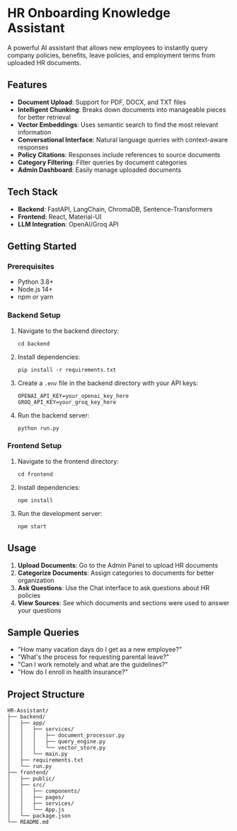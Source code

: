 # HR Onboarding Knowledge Assistant

A powerful AI assistant that allows new employees to instantly query company policies, benefits, leave policies, and employment terms from uploaded HR documents.

## Features

- **Document Upload**: Support for PDF, DOCX, and TXT files
- **Intelligent Chunking**: Breaks down documents into manageable pieces for better retrieval
- **Vector Embeddings**: Uses semantic search to find the most relevant information
- **Conversational Interface**: Natural language queries with context-aware responses
- **Policy Citations**: Responses include references to source documents
- **Category Filtering**: Filter queries by document categories
- **Admin Dashboard**: Easily manage uploaded documents

## Tech Stack

- **Backend**: FastAPI, LangChain, ChromaDB, Sentence-Transformers
- **Frontend**: React, Material-UI
- **LLM Integration**: OpenAI/Groq API

## Getting Started

### Prerequisites

- Python 3.8+
- Node.js 14+
- npm or yarn

### Backend Setup

1. Navigate to the backend directory:
   ```
   cd backend
   ```

2. Install dependencies:
   ```
   pip install -r requirements.txt
   ```

3. Create a `.env` file in the backend directory with your API keys:
   ```
   OPENAI_API_KEY=your_openai_key_here
   GROQ_API_KEY=your_groq_key_here
   ```

4. Run the backend server:
   ```
   python run.py
   ```

### Frontend Setup

1. Navigate to the frontend directory:
   ```
   cd frontend
   ```

2. Install dependencies:
   ```
   npm install
   ```

3. Run the development server:
   ```
   npm start
   ```

## Usage

1. **Upload Documents**: Go to the Admin Panel to upload HR documents
2. **Categorize Documents**: Assign categories to documents for better organization
3. **Ask Questions**: Use the Chat interface to ask questions about HR policies
4. **View Sources**: See which documents and sections were used to answer your questions

## Sample Queries

- "How many vacation days do I get as a new employee?"
- "What's the process for requesting parental leave?"
- "Can I work remotely and what are the guidelines?"
- "How do I enroll in health insurance?"

## Project Structure

```
HR-Assistant/
├── backend/
│   ├── app/
│   │   ├── services/
│   │   │   ├── document_processor.py
│   │   │   ├── query_engine.py
│   │   │   └── vector_store.py
│   │   └── main.py
│   ├── requirements.txt
│   └── run.py
├── frontend/
│   ├── public/
│   ├── src/
│   │   ├── components/
│   │   ├── pages/
│   │   ├── services/
│   │   └── App.js
│   └── package.json
└── README.md
``` 